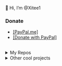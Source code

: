 👋 Hi, I’m @Xitee1



### Donate
- [[PayPal.me]](https://paypal.me/xitee)
- [[Donate with PayPal]](https://www.paypal.com/donate/?hosted_button_id=334VA24BGFJMS)

<!---
Xitee1/Xitee1 is a ✨ special ✨ repository because its `README.md` (this file) appears on your GitHub profile.
You can click the Preview link to take a look at your changes.
--->
<br>

<details>
  <summary>My Repos</summary>

## My Repos
### AppDaemon (HomeAssistant)
- [AppDaemon-useful-apps](https://github.com/Xitee1/AppDaemon-useful-apps) - Collection of my smaller / beta apps
- [AD-RoombaMap](https://github.com/Xitee1/AD-RoombaMap)
- [AD-ThermostatController](https://github.com/Xitee1/AD-ThermostatController)

### HomeAssistant
- [ha_sonnenbatterie-improved](https://github.com/Xitee1/ha_sonnenbatterie-improved)

### Diy
- [multimedia-knob](https://github.com/Xitee1/multimedia-knob)
- [ESP32-CameraWebServer-improved](https://github.com/Xitee1/ESP32-CameraWebServer-improved)
- [HA-Sensor-ESP-OLED](https://github.com/Xitee1/HA-Sensor-ESP-OLED)

### Minecraft
- [PowerBoard](https://github.com/Xitee1/PowerBoard)
- [DeathLocation](https://github.com/Xitee1/DeathLocation)
- [FileSync](https://github.com/Xitee1/FileSync) (abandoned)
</details>

<details>
  <summary>Other cool projects</summary>

## Other cool projects
- [alexa-skill-shopping-list](https://github.com/paranerd/alexa-skill-shopping-list) - Connect HA shopping list with Alexa
- [SmartTubeNext](https://github.com/yuliskov/SmartTube) - Alternative YT App for Android TV
- [HyperionScreenCap](https://github.com/sabaatworld/HyperionScreenCap) - Screen capture for Hyperion ambient light (Windows)
</details>


